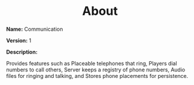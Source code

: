<h1 style="text-align:center; font-size:2rem; font-weight:bold;">About</h1>

**Name:**
Communication

**Version:**
1

**Description:**

Provides features such as Placeable telephones that ring, Players dial numbers to call others, Server keeps a registry of phone numbers, Audio files for ringing and talking, and Stores phone placements for persistence.
